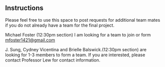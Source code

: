 ## Instructions

Please feel free to use this space to post requests for additional team mates if you do not already have a team for the final project.

Michael Foster (12:30pm section) I am looking for a team to join or form mfoster1421@gmail.com

J. Sung, Cydney Vicentina and Brielle Balswick.(12:30pm section) are looking for 1-3 members to form a team.  If you are interested, please contact Professor Lew for contact information.
